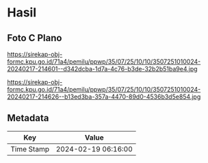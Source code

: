 # Hasil

## Foto C Plano

https://sirekap-obj-formc.kpu.go.id/71a4/pemilu/ppwp/35/07/25/10/10/3507251010024-20240217-214601--d342dcba-1d7a-4c76-b3de-32b2b51ba9e4.jpg

https://sirekap-obj-formc.kpu.go.id/71a4/pemilu/ppwp/35/07/25/10/10/3507251010024-20240217-214626--b13ed3ba-357a-4470-89d0-4536b3d5e854.jpg


## Metadata

| Key        | Value               |
| ---------- | ------------------- |
| Time Stamp | 2024-02-19 06:16:00 |



